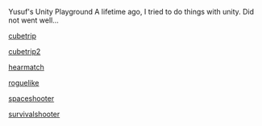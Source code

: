 Yusuf's Unity Playground
A lifetime ago, I tried to do things with unity. Did not went well...

[cubetrip](/cubetrip)


[cubetrip2](/cubetrip2)


[hearmatch](/hearmatch)	


[roguelike](/roguelike)


[spaceshooter](/spaceshooter)


[survivalshooter](/survivalshooter)


